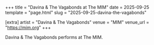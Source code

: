 +++
title = "Davina & The Vagabonds at The MIM"
date = 2025-09-25
template = "page.html"
slug = "2025-09-25-davina-the-vagabonds"

[extra]
artist = "Davina & The Vagabonds"
venue = "MIM"
venue_url = "https://mim.org"
+++

Davina & The Vagabonds performs at The MIM.
